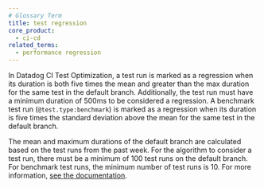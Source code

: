 ```yaml
---
# Glossary Term
title: test regression
core_product:
  - ci-cd
related_terms:
  - performance regression
---
```

In Datadog CI Test Optimization, a test run is marked as a regression when its duration is both five times the mean and greater than the max duration for the same test in the default branch. Additionally, the test run must have a minimum duration of 500ms to be considered a regression. A benchmark test run (`@test.type:benchmark`) is marked as a regression when its duration is five times the standard deviation above the mean for the same test in the default branch.

The mean and maximum durations of the default branch are calculated based on the test runs from the past week. For the algorithm to consider a test run, there must be a minimum of 100 test runs on the default branch. For benchmark test runs, the minimum number of test runs is 10.
For more information, <a href="/tests/search/#test-regressions">see the documentation</a>.
